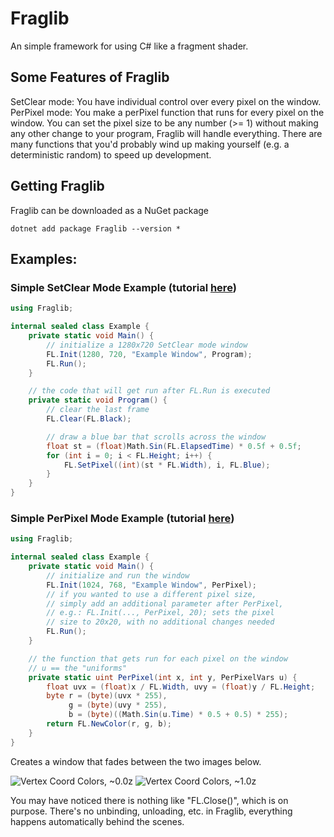 # Fraglib

An simple framework for using C# like a fragment shader.

## Some Features of Fraglib

SetClear mode: You have individual control over every pixel on the window.
PerPixel mode: You make a perPixel function that runs for every pixel on the window.
You can set the pixel size to be any number (>= 1) without making any other change to your program, Fraglib will handle everything.
There are many functions that you'd probably wind up making yourself (e.g. a deterministic random) to speed up development.

## Getting Fraglib

Fraglib can be downloaded as a NuGet package
```
dotnet add package Fraglib --version *
```

## Examples:

### Simple SetClear Mode Example (tutorial [here](https://github.com/cyprus327/Fraglib/blob/main/SetClearTutorial.md))
```csharp
using Fraglib;

internal sealed class Example {
    private static void Main() {
        // initialize a 1280x720 SetClear mode window
        FL.Init(1280, 720, "Example Window", Program);
        FL.Run();
    }

    // the code that will get run after FL.Run is executed
    private static void Program() {
        // clear the last frame
        FL.Clear(FL.Black);

        // draw a blue bar that scrolls across the window
        float st = (float)Math.Sin(FL.ElapsedTime) * 0.5f + 0.5f;
        for (int i = 0; i < FL.Height; i++) {
            FL.SetPixel((int)(st * FL.Width), i, FL.Blue);
        }
    }
}
```

### Simple PerPixel Mode Example (tutorial [here](https://github.com/cyprus327/Fraglib/blob/main/PerPixelTutorial.md))
```csharp
using Fraglib;

internal sealed class Example {
    private static void Main() {
        // initialize and run the window
        FL.Init(1024, 768, "Example Window", PerPixel);
        // if you wanted to use a different pixel size,
        // simply add an additional parameter after PerPixel,
        // e.g.: FL.Init(..., PerPixel, 20); sets the pixel
        // size to 20x20, with no additional changes needed
        FL.Run();
    }

    // the function that gets run for each pixel on the window
    // u == the "uniforms"
    private static uint PerPixel(int x, int y, PerPixelVars u) {
        float uvx = (float)x / FL.Width, uvy = (float)y / FL.Height;
        byte r = (byte)(uvx * 255),
             g = (byte)(uvy * 255),
             b = (byte)((Math.Sin(u.Time) * 0.5 + 0.5) * 255);
        return FL.NewColor(r, g, b);
    }
}
```
Creates a window that fades between the two images below.

![Vertex Coord Colors, ~0.0z](https://github.com/cyprus327/Fraglib/assets/76965606/cd0a9e46-fb12-4126-b2fa-fd2a1e4b42f1)
![Vertex Coord Colors, ~1.0z](https://github.com/cyprus327/Fraglib/assets/76965606/b86aab81-26df-4a28-8eb7-b4e8896fd2a1)


You may have noticed there is nothing like "FL.Close()", which is on purpose. There's no unbinding, unloading, etc. in Fraglib, everything happens automatically behind the scenes.
